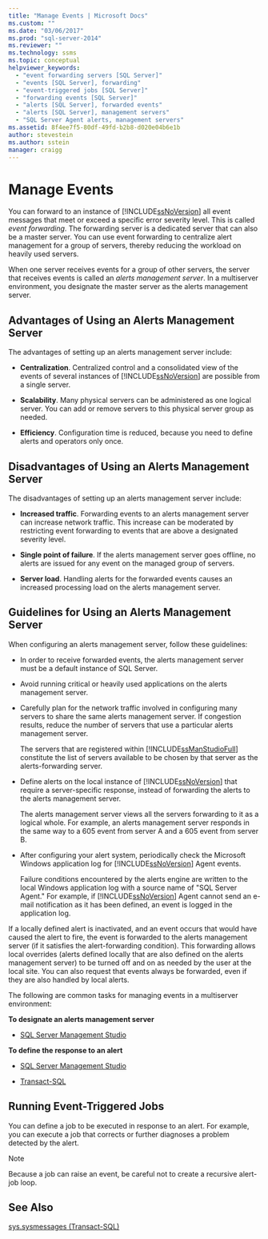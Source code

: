 ```yaml
---
title: "Manage Events | Microsoft Docs"
ms.custom: ""
ms.date: "03/06/2017"
ms.prod: "sql-server-2014"
ms.reviewer: ""
ms.technology: ssms
ms.topic: conceptual
helpviewer_keywords: 
  - "event forwarding servers [SQL Server]"
  - "events [SQL Server], forwarding"
  - "event-triggered jobs [SQL Server]"
  - "forwarding events [SQL Server]"
  - "alerts [SQL Server], forwarded events"
  - "alerts [SQL Server], management servers"
  - "SQL Server Agent alerts, management servers"
ms.assetid: 8f4ee7f5-80df-49fd-b2b8-d020e04b6e1b
author: stevestein
ms.author: sstein
manager: craigg
---
```

# Manage Events
  You can forward to an instance of [!INCLUDE[ssNoVersion](../../includes/ssnoversion-md.md)] all event messages that meet or exceed a specific error severity level. This is called *event forwarding*. The forwarding server is a dedicated server that can also be a master server. You can use event forwarding to centralize alert management for a group of servers, thereby reducing the workload on heavily used servers.  
  
 When one server receives events for a group of other servers, the server that receives events is called an *alerts management server*. In a multiserver environment, you designate the master server as the alerts management server.  
  
## Advantages of Using an Alerts Management Server  
 The advantages of setting up an alerts management server include:  
  
-   **Centralization**. Centralized control and a consolidated view of the events of several instances of [!INCLUDE[ssNoVersion](../../includes/ssnoversion-md.md)] are possible from a single server.  
  
-   **Scalability**. Many physical servers can be administered as one logical server. You can add or remove servers to this physical server group as needed.  
  
-   **Efficiency**. Configuration time is reduced, because you need to define alerts and operators only once.  
  
## Disadvantages of Using an Alerts Management Server  
 The disadvantages of setting up an alerts management server include:  
  
-   **Increased traffic**. Forwarding events to an alerts management server can increase network traffic. This increase can be moderated by restricting event forwarding to events that are above a designated severity level.  
  
-   **Single point of failure**. If the alerts management server goes offline, no alerts are issued for any event on the managed group of servers.  
  
-   **Server load**. Handling alerts for the forwarded events causes an increased processing load on the alerts management server.  
  
## Guidelines for Using an Alerts Management Server  
 When configuring an alerts management server, follow these guidelines:  
  
-   In order to receive forwarded events, the alerts management server must be a default instance of SQL Server.  
  
-   Avoid running critical or heavily used applications on the alerts management server.  
  
-   Carefully plan for the network traffic involved in configuring many servers to share the same alerts management server. If congestion results, reduce the number of servers that use a particular alerts management server.  
  
     The servers that are registered within [!INCLUDE[ssManStudioFull](../../includes/ssmanstudiofull-md.md)] constitute the list of servers available to be chosen by that server as the alerts-forwarding server.  
  
-   Define alerts on the local instance of [!INCLUDE[ssNoVersion](../../includes/ssnoversion-md.md)] that require a server-specific response, instead of forwarding the alerts to the alerts management server.  
  
     The alerts management server views all the servers forwarding to it as a logical whole. For example, an alerts management server responds in the same way to a 605 event from server A and a 605 event from server B.  
  
-   After configuring your alert system, periodically check the Microsoft Windows application log for [!INCLUDE[ssNoVersion](../../includes/ssnoversion-md.md)] Agent events.  
  
     Failure conditions encountered by the alerts engine are written to the local Windows application log with a source name of "SQL Server Agent." For example, if [!INCLUDE[ssNoVersion](../../includes/ssnoversion-md.md)] Agent cannot send an e-mail notification as it has been defined, an event is logged in the application log.  
  
 If a locally defined alert is inactivated, and an event occurs that would have caused the alert to fire, the event is forwarded to the alerts management server (if it satisfies the alert-forwarding condition). This forwarding allows local overrides (alerts defined locally that are also defined on the alerts management server) to be turned off and on as needed by the user at the local site. You can also request that events always be forwarded, even if they are also handled by local alerts.  
  
 The following are common tasks for managing events in a multiserver environment:  
  
 **To designate an alerts management server**  
  
-   [SQL Server Management Studio](../sql-server-management-studio-ssms.md)  
  
 **To define the response to an alert**  
  
-   [SQL Server Management Studio](define-the-response-to-an-alert-sql-server-management-studio.md)  
  
-   [Transact-SQL](/sql/relational-databases/system-stored-procedures/sp-add-notification-transact-sql)  
  
## Running Event-Triggered Jobs  
 You can define a job to be executed in response to an alert. For example, you can execute a job that corrects or further diagnoses a problem detected by the alert.  
  
> [!NOTE]  
>  Because a job can raise an event, be careful not to create a recursive alert-job loop.  
  
## See Also  
 [sys.sysmessages &#40;Transact-SQL&#41;](/sql/relational-databases/system-compatibility-views/sys-sysmessages-transact-sql)  
  
  
